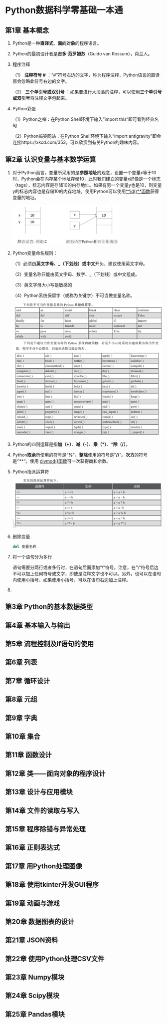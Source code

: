 # Python数据科学零基础一本通

## 第1章 基本概念

1. Python是一种**直译式**、**面向对象**的程序语言。

2. Python的最初设计者是**吉多·范罗姆苏**（Guido van Rossum），荷兰人。

3. 程序注释

   （1） **注释符号 #** ：“#”符号右边的文字，称为程序注释，Python语言的直译器会忽略此符号右边的文字。

   （2） **三个单引号或双引号** ：如果要进行大段落的注释，可以使用**三个单引号或双引号**将注释文字包起来。

4. Python彩蛋

   （1）Python之禅：在Python Shell环境下输入”import this“即可看到经典名句

   （2）Python搞笑网站：在Python Shell环境下输入“import antigravity”即会连接https://xkcd.com/353，可以欣赏到有关Python的趣味内容。

## 第2章 认识变量与基本数学运算

1. 对于Python而言，变量所采用的是**参照地址**的观念，设置一个变量x等于10时，Python会在内存某个地址存储10，此时我们建立的变量x好像是一个标志（tags），标志内容是存储10的内存地址。如果有另一个变量y也是10，则变量y的标志内容也是存储10的内存地址。使用Python可以使用<u>**id()**函数</u>获得变量的地址。

   <img src="picture/Python%E6%95%B0%E6%8D%AE%E7%A7%91%E5%AD%A6%E9%9B%B6%E5%9F%BA%E7%A1%80%E4%B8%80%E6%9C%AC%E9%80%9A/image-20210904210422260.png" alt="image-20210904210422260" style="zoom:50%;" />

2. Python变量命名规则：

   （1）必须由**英文字母、_（下划线）或中文**开头，建议使用英文字母。

   （2）变量名称只能由英文字母、数字、_（下划线）或中文组成。

   （3）英文字母大小写是敏感的

   （4）Python系统保留字（或称为关键字）不可当做变量名称。

   <img src="picture/Python%E6%95%B0%E6%8D%AE%E7%A7%91%E5%AD%A6%E9%9B%B6%E5%9F%BA%E7%A1%80%E4%B8%80%E6%9C%AC%E9%80%9A/image-20210904211919962.png" alt="image-20210904211919962" style="zoom:50%;" />

   <img src="picture/Python%E6%95%B0%E6%8D%AE%E7%A7%91%E5%AD%A6%E9%9B%B6%E5%9F%BA%E7%A1%80%E4%B8%80%E6%9C%AC%E9%80%9A/image-20210904211938008.png" alt="image-20210904211938008" style="zoom:50%;" />

3. Python的四则运算是指**加（+）**、**减（-）**、**乘（*）**、***除（/）**。

4. Python**取余**所使用的符号是“**%**"。**整除**使用的符号是”**//**“。**次方**的符号是‘’**“。使用 <u>divmod()函数</u>可一次获得商和余数。

5. Python指派运算符

   <img src="picture/Python%E6%95%B0%E6%8D%AE%E7%A7%91%E5%AD%A6%E9%9B%B6%E5%9F%BA%E7%A1%80%E4%B8%80%E6%9C%AC%E9%80%9A/image-20210904213921357.png" alt="image-20210904213921357" style="zoom:50%;" />

6. 删除变量

   ```python
   del 变量名称
   ```

7. 将一个语句分为多行

   语句需要分两行或者多行时，在语句后面添加“\\"符号。注意，在”\\“符号后边不可以加上任何符号或文字，即使是注释文字也不可以。另外，也可以在语句内使用小括号，如果使用小括号，可以在语句右边加上注释。

8. 

## 第3章 Python的基本数据类型



## 第4章 基本输入与输出



## 第5章 流程控制及if语句的使用



## 第6章 列表



## 第7章 循环设计



## 第8章 元组



## 第9章 字典



## 第10章 集合



## 第11章 函数设计



## 第12章 类——面向对象的程序设计



## 第13章 设计与应用模块



## 第14章 文件的读取与写入



## 第15章 程序除错与异常处理



## 第16章 正则表达式



## 第17章 用Python处理图像



## 第18章 使用tkinter开发GUI程序



## 第19章 动画与游戏



## 第20章 数据图表的设计



## 第21章 JSON资料



## 第22章 使用Python处理CSV文件



## 第23章 Numpy模块



## 第24章 Scipy模块



## 第25章 Pandas模块





